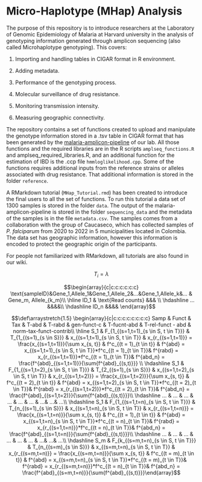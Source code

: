 # Micro-Haplotype (MHap) Analysis
The purpose of this repository is to introduce researchers at the Laboratory of Genomic Epidemiology of Malaria at Harvard university in the analysis of genotyping information generated through amplicon sequencing (also called Microhaplotype genotyping). This covers:

1. Importing and handling tables in CIGAR format in R environment.

2. Adding metadata.

3. Performance of the genotyping process.

4. Molecular surveillance of drug resistance.

5. Monitoring transmission intensity.

6. Measuring geographic connectivity.

The repository contains a set of functions created to upload and manipulate the genotype information stored in a .tsv table in CIGAR format that has been generated by the [malaria-amplicon-pipeline](https://github.com/broadinstitute/malaria-amplicon-pipeline) of our lab. All those functions and the required libraries are in the R scripts `amplseq_functions.R` and amplseq_required_libraries.R, and an additional function for the estimation of IBD is the .ccp file `hmmloglikelihood.cpp`. Some of the functions requires additional inputs from the reference strains or alleles associated with drug resistance. That additional information is stored in the folder `reference`.

A RMarkdown tutorial (`MHap_Tutorial.rmd`) has been created to introduce the final users to all the set of functions. To run this tutorial a data set of 1300 samples is stored in the folder `data`. The output of the malaria-amplicon-pipeline is stored in the folder `sequencing_data` and the metadata of the samples is in the file `metadata.csv`. The samples comes from a collaboration with the group of Caucaseco, which has collected samples of *P. falciparum* from 2020 to 2022 in 5 municipalities located in Colombia. The data set has geographic information, however this information is encoded to protect the geographic origin of the participants.

For people not familiarized with RMarkdown, all tutorials are also found in our wiki.

$$T_i = \lambda$$

$$\begin{array}{c|c:c:c:c:c:c} \text{sampleID}&Gene_1,Allele_1&Gene_1,Allele_2&...&Gene_1,Allele_k&... & Gene_m, Allele_{k_m}\\ \hline ID_1 & \text{Read counts} &&& \\ \hdashline ... &&&&\\ \hdashline ID_n &&&& \end{array}$$

$$\def\arraystretch{1.5} \begin{array}{c|c:c:c:c:c:c:c:c} Samp & Funct & Tax & T-abd & T-rabd & gen-funct-c & T-fucnt-abd & T-rel-funct - abd & norm-tax-funct-contrib\\ \hline S_1 & F_{1_{(s=1,t=1)_{s \in S, t \in T}}} & T_{1_{(s=1)_{s \in S}}} & x_{(s=1,t=1)_{s \in S, t \in T}} & x_{r_{(s=1,t=1)}} = \frac{x_{(s=1,t=1)}}{\sum x_{s, t}} & f^c_{(t = 1)_{t \in t}} & f^{abd} = x_{(s=1,t=1)_{s \in S, t \in T}}*f^c_{(t = 1)_{t \in T}}& f^{rabd} = x_{r_{(s=1,t=1)}}*f^c_{(t = 1)_{t \in T}}& f^{abd_n} = \frac{f^{abd}_{(s=1,t=1)}}{\sum{f^{abd}_{(s,t)}}} \\ \hdashline S_1 & F_{1_{(s=1,t=2)_{s \in S, t \in T}}} & T_{2_{(s=1)_{s \in S}}} & x_{(s=1,t=2)_{s \in S, t \in T}} & x_{r_{(s=1,t=2)}} = \frac{x_{(s=1,t=2)}}{\sum x_{s, t}} & f^c_{(t = 2)_{t \in t}} & f^{abd} = x_{(s=1,t=2)_{s \in S, t \in T}}*f^c_{(t = 2)_{t \in T}}& f^{rabd} = x_{r_{(s=1,t=2)}}*f^c_{(t = 2)_{t \in T}}& f^{abd_n} = \frac{f^{abd}_{(s=1,t=2)}}{\sum{f^{abd}_{(s,t)}}}\\ \hdashline ... & ... & ... & ... & ... & ... & ...& ...& ...\\ \hdashline S_1 & F_{1_{(s=1,t=n)_{s \in S, t \in T}}} & T_{n_{(s=1)_{s \in S}}} & x_{(s=1,t=n)_{s \in S, t \in T}} & x_{r_{(s=1,t=n)}} = \frac{x_{(s=1,t=n)}}{\sum x_{s, t}} & f^c_{(t = 1)_{t \in t}} & f^{abd} = x_{(s=1,t=n)_{s \in S, t \in T}}*f^c_{(t = n)_{t \in T}}& f^{rabd} = x_{r_{(s=1,t=n)}}*f^c_{(t = n)_{t \in T}}& f^{abd_n} = \frac{f^{abd}_{(s=1,t=n)}}{\sum{f^{abd}_{(s,t)}}}\\ \hdashline ... & ... & ... & ... & ... & ... & ...& ...& ...\\ \hdashline S_m & F_{k_{(s=m,t=n)_{s \in S, t \in T}}} & T_{n_{(s=m)_{s \in S}}} & x_{(s=m,t=n)_{s \in S, t \in T}} & x_{r_{(s=m,t=n)}} = \frac{x_{(s=m,t=n)}}{\sum x_{s, t}} & f^c_{(t = m)_{t \in t}} & f^{abd} = x_{(s=m,t=n)_{s \in S, t \in T}}*f^c_{(t = m)_{t \in T}}& f^{rabd} = x_{r_{(s=m,t=n)}}*f^c_{(t = n)_{t \in T}}& f^{abd_n} = \frac{f^{abd}_{(s=m,t=n)}}{\sum{f^{abd}_{(s,t)}}}\end{array}$$
